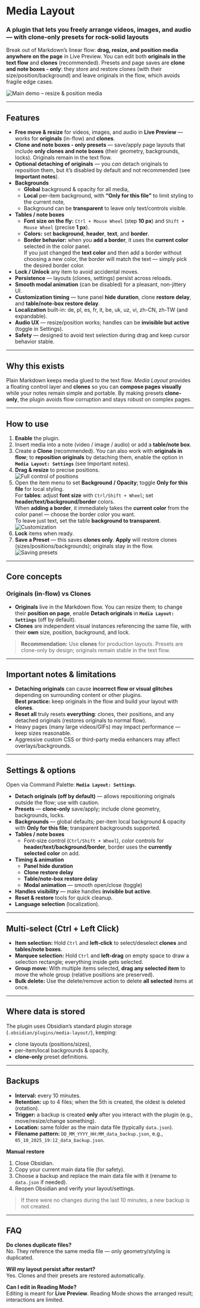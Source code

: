 # Media Layout
### A plugin that lets you freely arrange videos, images, and audio — with **clone-only presets** for rock-solid layouts

Break out of Markdown’s linear flow: **drag, resize, and position media anywhere on the page** in Live Preview. You can edit both **originals in the text flow** and **clones** (recommended). Presets and page saves are **clone and note boxes - only**: they store and restore clones (with their size/position/background) and leave originals in the flow, which avoids fragile edge cases.

![Main demo – resize & position media](https://github.com/user-attachments/assets/f6e86c45-cd42-476c-8ec1-77850c66d90c)

---

## Features
- **Free move & resize** for videos, images, and audio in **Live Preview** — works for **originals** (in-flow) and **clones**.
- **Clone and note boxes - only presets** — save/apply page layouts that include **only clones and note boxes** (their geometry, backgrounds, locks). Originals remain in the text flow.
- **Optional detaching of originals** — you *can* detach originals to reposition them, but it’s disabled by default and not recommended (see **Important notes**).
- **Backgrounds**
  - **Global** background & opacity for all media,
  - **Local** per-item background, with **“Only for this file”** to limit styling to the current note,
  - Background can be **transparent** to leave only text/controls visible.
- **Tables / note boxes**
  - **Font size on the fly:** `Ctrl + Mouse Wheel` (step **10 px**) and `Shift + Mouse Wheel` (precise **1 px**).
  - **Colors:** set **background**, **header**, **text**, and **border**.
  - **Border behavior:** when you **add a border**, it uses the **current color** selected in the color panel.  
    If you just changed the **text color** and then add a border without choosing a new color, the border will match the text — simply pick the desired border color.
- **Lock / Unlock** any item to avoid accidental moves.
- **Persistence** — layouts (clones, settings) persist across reloads.
- **Smooth modal animation** (can be disabled) for a pleasant, non-jittery UI.
- **Customization timing** — tune panel **hide duration**, clone **restore delay**, and **table/note-box restore delay**.
- **Localization** built-in: de, pl, es, fr, it, be, uk, uz, vi, zh-CN, zh-TW (and expandable).
- **Audio UX** — resize/position works; handles can be **invisible but active** (toggle in Settings).
- **Safety** — designed to avoid text selection during drag and keep cursor behavior stable.

---

## Why this exists
Plain Markdown keeps media glued to the text flow. *Media Layout* provides a floating control layer and **clones** so you can **compose pages visually** while your notes remain simple and portable. By making presets **clone-only**, the plugin avoids flow corruption and stays robust on complex pages.

---

## How to use
1. **Enable** the plugin.
2. Insert media into a note (video / image / audio) or add a **table/note box**.
3. Create a **Clone** (recommended). You can also work with **originals in flow**; to **reposition originals** by detaching them, enable the option in **`Media Layout: Settings`** (see Important notes).
4. **Drag & resize** to precise positions.  
   ![Full control of positions](https://github.com/user-attachments/assets/03618c54-d910-4fdd-aab2-0080643e1fc5)
5. Open the item menu to set **Background / Opacity**; toggle **Only for this file** for local styling.  
   For **tables**: adjust **font size** with `Ctrl/Shift + Wheel`; set **header/text/background/border** colors.  
   When **adding a border**, it immediately takes the **current color** from the color panel — choose the border color you want.  
   To leave just text, set the table **background to transparent**.  
   ![Customization](https://github.com/user-attachments/assets/859a75c0-a1dc-4156-882e-0d0855c775c5)
6. **Lock** items when ready.
7. **Save a Preset** — this saves **clones only**. **Apply** will restore clones (sizes/positions/backgrounds); originals stay in the flow.  
   ![Saving presets](https://github.com/user-attachments/assets/e572529e-92c6-4410-b6af-c0a6dcd046dc)

---

## Core concepts
### Originals (in-flow) vs Clones
- **Originals** live in the Markdown flow. You can resize them; to change their **position on page**, enable **Detach originals** in **`Media Layout: Settings`** (off by default).
- **Clones** are independent visual instances referencing the same file, with their **own** size, position, background, and lock.

> **Recommendation:** Use **clones** for production layouts. Presets are clone-only by design; originals remain stable in the text flow.

---

## Important notes & limitations
- **Detaching originals** can cause **incorrect flow or visual glitches** depending on surrounding content or other plugins.  
  **Best practice:** keep originals in the flow and build your layout with **clones**.
- **Reset all** truly resets **everything**: clones, their positions, and any detached originals (restores originals to normal flow).
- Heavy pages (many large videos/GIFs) may impact performance — keep sizes reasonable.
- Aggressive custom CSS or third-party media enhancers may affect overlays/backgrounds.

---

## Settings & options
Open via Command Palette: **`Media Layout: Settings`**.
- **Detach originals (off by default)** — allows repositioning originals outside the flow; use with caution.
- **Presets** — **clone-only** save/apply; include clone geometry, backgrounds, locks.
- **Backgrounds** — global defaults; per-item local background & opacity with **Only for this file**; transparent backgrounds supported.
- **Tables / note boxes**
  - Font-size control (`Ctrl/Shift + Wheel`), color controls for **header/text/background/border**, border uses the **currently selected color** on add.
- **Timing & animation**
  - **Panel hide duration**
  - **Clone restore delay**
  - **Table/note-box restore delay**
  - **Modal animation** — smooth open/close (toggle)
- **Handles visibility** — make handles **invisible but active**.
- **Reset & restore** tools for quick cleanup.
- **Language selection** (localization).

---

## Multi-select (Ctrl + Left Click)

- **Item selection:** Hold `Ctrl` and **left-click** to select/deselect **clones** and **tables/note boxes**.
- **Marquee selection:** Hold `Ctrl` and **left-drag** on empty space to draw a selection rectangle; everything inside gets selected.
- **Group move:** With multiple items selected, **drag any selected item** to move the whole group (relative positions are preserved).
- **Bulk delete:** Use the delete/remove action to delete **all selected** items at once.

---

## Where data is stored
The plugin uses Obsidian’s standard plugin storage (`.obsidian/plugins/media-layout/`), keeping:
- clone layouts (positions/sizes),
- per-item/local backgrounds & opacity,
- **clone-only** preset definitions.

---
## Backups

- **Interval:** every 10 minutes.  
- **Retention:** up to 4 files; when the 5th is created, the oldest is deleted (rotation).  
- **Trigger:** a backup is created **only** after you interact with the plugin (e.g., move/resize/change something).  
- **Location:** same folder as the main data file (typically `data.json`).  
- **Filename pattern:** `DD_MM_YYYY_HH꞉MM_data_backup.json`, e.g., `05_10_2025_19꞉12_data_backup.json`.

**Manual restore**
1. Close Obsidian.  
2. Copy your current main data file (for safety).  
3. Choose a backup and replace the main data file with it (rename to `data.json` if needed).  
4. Reopen Obsidian and verify your layout/settings.

> If there were no changes during the last 10 minutes, a new backup is not created.

---

## FAQ
**Do clones duplicate files?**  
No. They reference the same media file — only geometry/styling is duplicated.

**Will my layout persist after restart?**  
Yes. Clones and their presets are restored automatically.

**Can I edit in Reading Mode?**  
Editing is meant for **Live Preview**. Reading Mode shows the arranged result; interactions are limited.

